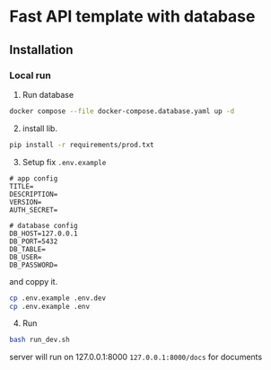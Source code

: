 # Fast API template with database

## Installation

### Local run

1. Run database

```bash
docker compose --file docker-compose.database.yaml up -d
```

2. install lib.

```bash
pip install -r requirements/prod.txt
```

3. Setup
   fix `.env.example`

```env
# app config
TITLE=
DESCRIPTION=
VERSION=
AUTH_SECRET=

# database config
DB_HOST=127.0.0.1
DB_PORT=5432
DB_TABLE=
DB_USER=
DB_PASSWORD=
```

and coppy it.

```bash
cp .env.example .env.dev
cp .env.example .env
```

4. Run

```bash
bash run_dev.sh
```

server will run on 127.0.0.1:8000
`127.0.0.1:8000/docs` for documents
